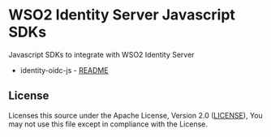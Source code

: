 # WSO2 Identity Server Javascript SDKs

Javascript SDKs to integrate with WSO2 Identity Server

- identity-oidc-js - [README](identity-oidc-js/README.md)

## License

Licenses this source under the Apache License, Version 2.0 ([LICENSE](LICENSE)), You may not use this file except in compliance with the License.
